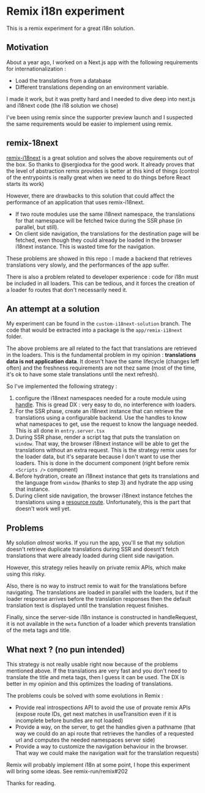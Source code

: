 # Remix i18n experiment

This is a remix experiment for a great i18n solution.

## Motivation

About a year ago, I worked on a Next.js app with the following requirements for internationalization :

- Load the translations from a database
- Different translations depending on an environment variable.

I made it work, but it was pretty hard and I needed to dive deep into next.js and i18next code (the i18 solution we chose)

I've been using remix since the supporter preview launch and I suspected the same requirements would be easier to implement using remix.

## remix-18next

[remix-i18next](https://github.com/sergiodxa/remix-i18next) is a great solution and solves the above requirements out of the box. So thanks to @sergiodxa for the good work. It already proves that the level of abstraction remix provides is better at this kind of things (control of the entrypoints is really great when we need to do things before React starts its work)

However, there are drawbacks to this solution that could affect the performance of an application that uses remix-i18next.

- If two route modules use the same i18next namespace, the translations for that namespace will be fetched twice during the SSR phase (in parallel, but still).
- On client side navigation, the translations for the destination page will be fetched, even though they could already be loaded in the browser i18next instance. This is wasted time for the navigation.

These problems are showed in this repo : I made a backend that retrieves translations very slowly, and the performances of the app suffer.

There is also a problem related to developer experience : code for i18n must be included in all loaders. This can be tedious, and it forces the creation of a loader fo routes that don't necessarily need it.

## An attempt at a solution

My experiment can be found in the `custom-i18next-solution` branch. The code that would be extracted into a package is the `app/remix-i18next` folder.

The above problems are all related to the fact that translations are retrieved in the loaders. This is the fundamental problem in my opinion : **translations data is not application data**. It doesn't have the same lifecycle (changes leff often) and the freshness requirements are not thez same (most of the time, it's ok to have some stale translations until the next refresh).

So I've implemented the following strategy :

1. configure the i18next namespaces needed for a route module using [handle](https://remix.run/docs/en/v1/api/conventions#handle). This is gread DX : very easy to do, no interference with loaders.
2. For the SSR phase, create an i18next instance that can retrieve the translations using a configurable backend. Use the handles to know what namespaces to get, use the request to know the language needed. This is all done in `entry.server.tsx`
3. During SSR phase, render a script tag that puts the translation on `window`. That way, the browser i18next instance will be able to get the translations without an extra request. This is the strategy remix uses for the loader data, but it's separate because I don't want to use ther loaders. This is done in the document component (right before remix `<Scripts />` component)
4. Before hydration, create an i18next instance that gets its translations and the language from `window` (thanks to step 3) and hydrate the app using that instance.
5. During client side navigation, the browser i18next instance fetches the translations using a [resource route](https://remix.run/docs/en/v1/guides/resource-routes). Unfortunately, this is the part that doesn't work well yet.

## Problems

My solution *almost* works. If you run the app, you'll se that my solution doesn't retrieve duplicate translations during SSR and doesnt't fetch translations that were already loaded during client side navigation.

However, this strategy relies heavily on private remix APIs, which make using this risky.

Also, there is no way to instruct remix to wait for the translations before navigating. The translations are loaded in parallel with the loaders, but if the loader response arrives before the translation responses then the default translation text is displayed until the translation request finishes.

Finally, since the server-side i18n instance is constructed in handleRequest, it is not available in the `meta` function of a loader which prevents translation of the meta tags and title.

## What next ? (no pun intended)

This strategy is not really usable right now because of the problems mentioned above. If the translations are very fast and you don't need to translate the title and meta tags, then I guess it can be used. The DX is better in my opinion and this optimizes the loading of translations.

The problems couls be solved with some evolutions in Remix :

- Provide real introspections API to avoid the use of provate remix APIs (expose route IDs, get next matches in useTransition even if it is incomplete before bundles are not loaded)
- Provide a way, on the server, to get the handles given a pathname (that way we could do an api route that retrieves the handles of a requested url and computes the needed namespaces server side)
- Provide a way to customize the navigation behaviour in the browser. That way we could make the navigation wait for the translation requests)

Remix will probably implement i18n at some point, I hope this experiment will bring some ideas. See remix-run/remix#202

Thanks for reading.